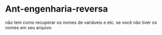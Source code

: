 # Ant-engenharia-reversa
não tem como recuperar os nomes de variáveis e etc. se você não tiver os nomes em seu arquivo
